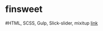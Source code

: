 <h1> finsweet</h1>
#HTML, SCSS, Gulp, Slick-slider, mixitup
<a href="https://batmankoff.github.io/finsweet/dist/index.html">link</a>
